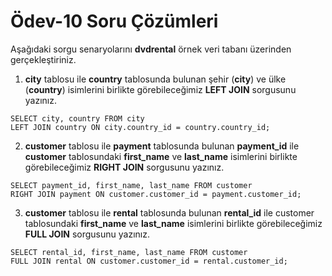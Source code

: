 # Ödev-10 Soru Çözümleri

Aşağıdaki sorgu senaryolarını **dvdrental** örnek veri tabanı üzerinden gerçekleştiriniz.

1. **city** tablosu ile **country** tablosunda bulunan şehir (**city**) ve ülke (**country**) isimlerini birlikte görebileceğimiz **LEFT JOIN** sorgusunu yazınız.

```
SELECT city, country FROM city
LEFT JOIN country ON city.country_id = country.country_id;
```

2. **customer** tablosu ile **payment** tablosunda bulunan **payment_id** ile **customer** tablosundaki **first_name** ve **last_name** isimlerini birlikte görebileceğimiz **RIGHT JOIN** sorgusunu yazınız.

```
SELECT payment_id, first_name, last_name FROM customer 
RIGHT JOIN payment ON customer.customer_id = payment.customer_id;
```

3. **customer** tablosu ile **rental** tablosunda bulunan **rental_id** ile customer tablosundaki **first_name** ve **last_name** isimlerini birlikte görebileceğimiz **FULL JOIN** sorgusunu yazınız.

```
SELECT rental_id, first_name, last_name FROM customer 
FULL JOIN rental ON customer.customer_id = rental.customer_id;
```
